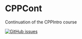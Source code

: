 # CPPCont
Continuation of the CPPIntro course

[![GitHub issues](https://img.shields.io/github/issues/RomanSofyin/CPPCont)](https://github.com/RomanSofyin/CPPCont/issues)
